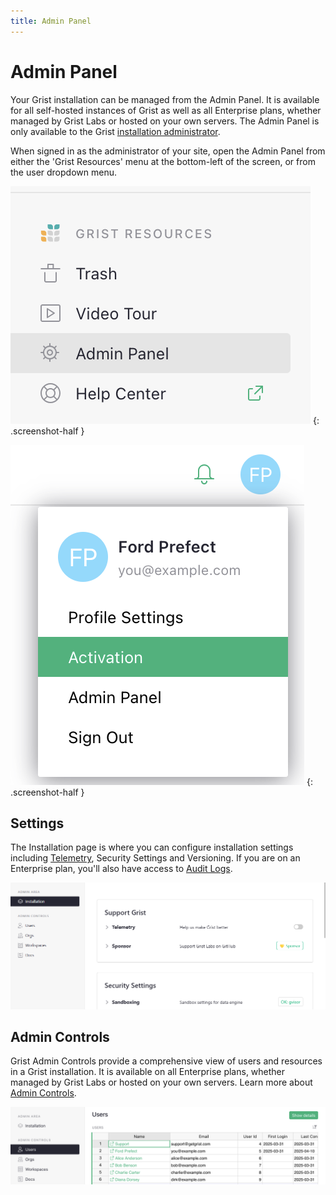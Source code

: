 ```yaml
---
title: Admin Panel
---
```


# Admin Panel

Your Grist installation can be managed from the Admin Panel. It is available for all self-hosted instances of Grist as well as all Enterprise plans, whether managed by Grist Labs or hosted on your own servers. The Admin Panel is only available to the Grist [installation administrator](self-managed.md#what-is-the-administrative-account).

When signed in as the administrator of your site, open the Admin Panel from either the 'Grist Resources' menu at the bottom-left of the screen, or from the user dropdown menu.

*![Admin Panel in tools](images/admin-controls/admin-panel-in-tools.png)*
{: .screenshot-half }

*![Admin Panel in user menu](images/admin-controls/admin-panel-in-user-menu.png)*
{: .screenshot-half }

## Settings

The Installation page is where you can configure installation settings including [Telemetry](telemetry.md), Security Settings and Versioning. If you are on an Enterprise plan, you'll also have access to [Audit Logs](install/audit-log-overview.md).

![Admin Panel Installation](images/admin-panel/admin-panel-installation.png)

## Admin Controls

Grist Admin Controls provide a comprehensive view of users and resources in a Grist installation. It is available on all Enterprise plans, whether managed by Grist Labs or hosted on your own servers. Learn more about [Admin Controls](admin-controls.md).

![Admin Panel Admin Controls](images/admin-panel/admin-panel-admin-controls.png)